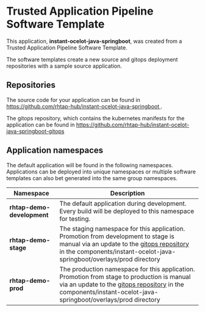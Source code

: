 # Trusted Application Pipeline Software Template

This application, **instant-ocelot-java-springboot**, was created from a Trusted Application Pipeline Software Template.

The software templates create a new source and gitops deployment repositories with a sample source application. 

## Repositories

The source code for your application can be found in [https://github.com/rhtap-hub/instant-ocelot-java-springboot ](https://github.com/rhtap-hub/instant-ocelot-java-springboot ).
 
The gitops repository, which contains the kubernetes manifests for the application can be found in 
[https://github.com/rhtap-hub/instant-ocelot-java-springboot-gitops ](https://github.com/rhtap-hub/instant-ocelot-java-springboot-gitops ) 

## Application namespaces 

The default application will be found in the following namespaces. Applications can be deployed into unique namespaces or multiple software templates can also bet generated into the same group namespaces.  

|  Namespace   |  Description   |  
| -------- | -------- |   
| **rhtap-demo-development** | The default application during development. Every build will be deployed to this namespace for testing. | 
| **rhtap-demo-stage** | The staging namespace for this application. Promotion from development to stage is manual via an update to the [gitops repository](https://github.com/rhtap-hub/instant-ocelot-java-springboot-gitops ) in the components/instant-ocelot-java-springboot/overlays/prod directory |  
| **rhtap-demo-prod** | The production namespace for this application. Promotion from stage to production is manual via an update to the [gitops repository](https://github.com/rhtap-hub/instant-ocelot-java-springboot-gitops ) in the components/instant-ocelot-java-springboot/overlays/prod directory | 